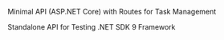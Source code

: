 Minimal API (ASP.NET Core) with Routes for Task Management 

Standalone API for Testing .NET SDK 9 Framework
